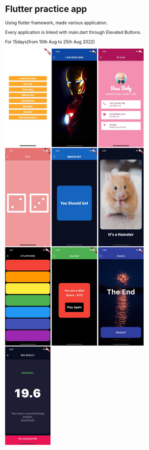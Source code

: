 # Flutter practice app

Using flutter framework, made various application.

Every application is linked with main.dart through Elevated Buttons.

For 15days(from 10th Aug to 25th Aug 2022)

<img src="./images/0.jpeg" height=320 />
<img src="./images/1.jpeg" height=320 />
<img src="./images/2.jpeg" height=320 />
<img src="./images/3.jpeg" height=320 />
<img src="./images/4.jpeg" height=320 />
<img src="./images/5.jpeg" height=320 />
<img src="./images/6.jpeg" height=320 />
<img src="./images/7.jpeg" height=320 />
<img src="./images/8.jpeg" height=320 />
<img src="./images/9.jpeg" height=320 />
